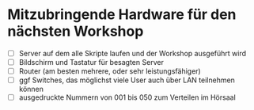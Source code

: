 # Mitzubringende Hardware für den nächsten Workshop

- [ ] Server auf dem alle Skripte laufen und der Workshop ausgeführt wird
- [ ] Bildschirm und Tastatur für besagten Server
- [ ] Router (am besten mehrere, oder sehr leistungsfähiger)
- [ ] ggf Switches, das möglichst viele User auch über LAN teilnehmen können
- [ ] ausgedruckte Nummern von 001 bis 050 zum Verteilen im Hörsaal